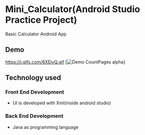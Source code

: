 # Mini_Calculator(Android Studio Practice Project)
Basic Calculator Android App

## Demo

https://j.gifs.com/6XEjvQ.gif
[![Demo CountPages alpha](https://j.gifs.com/6XEjvQ.gif)] 


## Technology used

### Front End Development
- UI is developed with Xml(inside android studio)


### Back End Development
- Java as programming language

